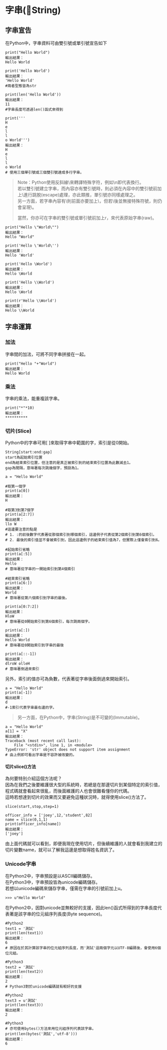 # 字串\(String\)

## 字串宣告

在Python中，字串資料可由雙引號或單引號宣告如下

```
print("Hello World")
輸出結果：
Hello World

print('Hello World')
輸出結果：
'Hello World'
#兩者型態皆為str

print(len('Hello World'))
輸出結果：
11
#字串長度可透過len()函式來得到

print('''
H
e
l
l
o World''')
輸出結果：
H
e
l
l
o World
# 使用三個單引號或三個雙引號達成多行字串。
```

> Note：Python使用反斜線\來轉譯特殊字符，例如\n即代表換行。  
> 若以雙引號建立字串，而內容亦有雙引號時，則必須在內容中的雙引號前加上\進行跳脫\(escape\)處理，亦此類推，單引號亦同樣處理之。  
> 另一方面，若字串內容有\則前面亦要加上\\，但若\後並無接特殊符號，則仍會呈現\。  
>   
> 當然，你亦可在字串的雙引號或單引號前加上r，來代表原始字串\(raw\)。

```text
print("Hello \"World\"")
輸出結果：
Hello "World"

print('Hello \'World\'')
輸出結果：
Hello 'World'

print('Hello \World')
輸出結果：
Hello \World

print('Hello \\World')
輸出結果：
Hello \World

print(r'Hello \\World')
輸出結果：
Hello \\World
```

## 字串運算

### 加法

字串間的加法，可將不同字串拼接在一起。

```text
print("Hello "+"World")
輸出結果：
Hello World
```

### 乘法

字串的乘法，能重複該字串。

```text
print("*"*10)
輸出結果：
**********
```

### 切片\(Slice\)

Python中的字串可用\[ \]來取得字串中範圍的字，索引是從0開始。

```text
String[start:end:gap]
start為起始索引位置
end為結束索引位置，但注意的是真正被索引到的結束索引位置為此數減去1。
gap為間隔，意味著每次跳幾個字，預設為1。
```

```text
a = "Hello World"

#取第一個字
print(a[0])
輸出結果：
H

#取第3到第7個字
print(a[2:7])
輸出結果：
llo W
#這邊要注意的點是
# 1. :的前後數字代表著從那個索引到哪個索引，這邊例子代表從第2個索引到第6個索引。
# 2. 最後的索引值並不會被索引到，因此這邊例子的結束索引值為7，但實際上僅會索引到6。

#起始索引省略
print(a[:5])
輸出結果：
Hello
# 意味著從字串的一開始索引到第4個索引

#結束索引省略
print(a[6:])
輸出結果：
World
# 意味著從第六個索引到字串的最後。

print(a[0:7:2])
輸出結果：
HloW
# 意味著從0開始索引到第6個索引，每次跳兩個字。

print(a[:])
輸出結果：
Hello World
# 意味著從0開始索引到字串的最後

print(a[::-1])
輸出結果：
dlroW olleH
# 意味著倒過來索引
```

另外，索引的值亦可為負數，代表著從字串後面倒過來開始索引。

```text
a = "Hello World"
print(a[-1])
輸出結果：
d
#-1索引代表字串最右邊的字。
```

> 另一方面，在Python中，字串\(String\)是不可變的\(Immutable\)。

```text
a = "Hello World"
a[1] = "X"
輸出結果：
Traceback (most recent call last):
    File "<stdin>", line 1, in <module>
TypeError: 'str' object does not support item assignment
# 由上例即可看出字串是不容許被改變的。
```

#### 切片slice\(\)方法

為何要特別介紹這個方法呢？  
因為在我們之後要維護很大型的系統時，若總是在那邊切片到某個特定的索引值，程式碼就會看起來很亂，而後面維護的人也會很難看懂你的代碼。  
這時若想達到切片的效果而又要避免這種狀況時，就得使用slice\(\)方法了。

```text
slice(start,stop,step=1)
```

```text
officer_info = ['joey',12,'student',82]
name = slice(0,1,1)
print(officer_info[name])
輸出結果：
['joey']
```

由上面代碼就可以看到，即便我現在使用切片，但後續維護的人就會看到我建立的切片變數name，就可以了解我這邊是想取得姓名資訊了。

### Unicode字串

在Python2中，字串預設是以ASCII編碼儲存。  
在Python3中，字串預設皆為unicode編碼儲存。  
若想以unicode編碼來儲存字串，僅需在字串的引號前加上u。

```text
>>> u"Hello World"
```

在Python2中，因對unicode並無較好的支援，因此len\(\)函式所得到的字串長度代表著是該字串的位元組序列長度\(Byte sequence\)。

```text
#Python2
text1 = '測試'
print(len(text1))
輸出結果：
6
# 原因在於其計算該字串的位元組序列長度，而'測試'這兩個字元以UTF-8編碼後，會使用6個位元組。

#Python3
text2 = '測試'
print(len(text2))
輸出結果：
2
# Python3對於unicode編碼就有較好的支援

#Python2
text3 = u'測試'
print(len(text3))
輸出結果：
2

#Python3
# 亦可使用bytes()方法來用位元組序列代表該字串。
print(len(bytes('測試','utf-8')))
輸出結果：
6
```

